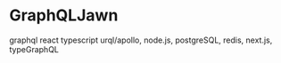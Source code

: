 # GraphQLJawn
graphql react typescript urql/apollo, node.js, postgreSQL, redis, next.js, typeGraphQL
